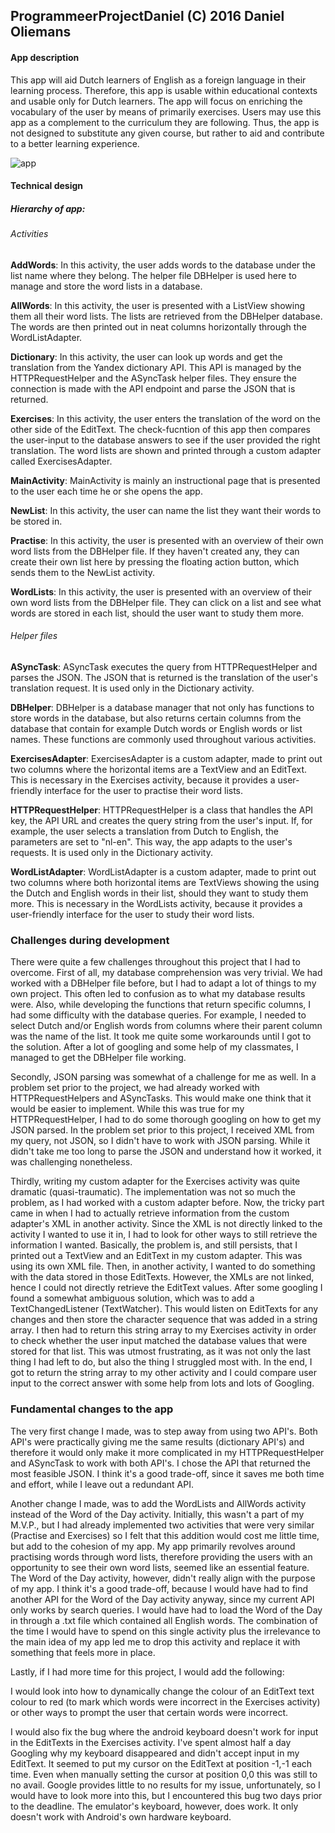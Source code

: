 ## ProgrammeerProjectDaniel (C) 2016 Daniel Oliemans

#### App description

This app will aid Dutch learners of English as a foreign language in their learning process. Therefore, this app is usable within
educational contexts and usable only for Dutch learners. The app will focus on enriching the vocabulary of the user by means of primarily
exercises. Users may use this app as a complement to the curriculum they are following. Thus, the app is not designed to substitute any
given course, but rather to aid and contribute to a better learning experience. 

![app](https://cloud.githubusercontent.com/assets/18482747/16304751/1396f1dc-3957-11e6-9d6d-78a79608f83c.png)

#### Technical design

##### Hierarchy of app:

###### Activities

**AddWords**: In this activity, the user adds words to the database under the list name where they belong. The helper file DBHelper is used here to manage and store the word lists in a database.

**AllWords**: In this activity, the user is presented with a ListView showing them all their word lists. The lists are retrieved from the DBHelper database. The words are then printed out in neat columns horizontally through the WordListAdapter.

**Dictionary**: In this activity, the user can look up words and get the translation from the Yandex dictionary API. This API is managed by the HTTPRequestHelper and the ASyncTask helper files. They ensure the connection is made with the API endpoint and parse the JSON that is returned.

**Exercises**: In this activity, the user enters the translation of the word on the other side of the EditText. The check-fucntion of this app then compares the user-input to the database answers to see if the user provided the right translation. The word lists are shown and printed through a custom adapter called ExercisesAdapter.

**MainActivity**: MainActivity is mainly an instructional page that is presented to the user each time he or she opens the app.

**NewList**: In this activity, the user can name the list they want their words to be stored in.

**Practise**: In this activity, the user is presented with an overview of their own word lists from the DBHelper file. If they haven't created any, they can create their own list here by pressing the floating action button, which sends them to the NewList activity. 

**WordLists**: In this activity, the user is presented with an overview of their own word lists from the DBHelper file. They can click on a list and see what words are stored in each list, should the user want to study them more.

###### Helper files

**ASyncTask**: ASyncTask executes the query from HTTPRequestHelper and parses the JSON. The JSON that is returned is the translation of the user's translation request. It is used only in the Dictionary activity.

**DBHelper**: DBHelper is a database manager that not only has functions to store words in the database, but also returns certain columns from the database that contain for example Dutch words or English words or list names. These functions are commonly used throughout various activities.

**ExercisesAdapter**: ExercisesAdapter is a custom adapter, made to print out two columns where the horizontal items are a TextView and an EditText. This is necessary in the Exercises activity, because it provides a user-friendly interface for the user to practise their word lists.

**HTTPRequestHelper**: HTTPRequestHelper is a class that handles the API key, the API URL and creates the query string from the user's input. If, for example, the user selects a translation from Dutch to English, the parameters are set to "nl-en". This way, the app adapts to the user's requests. It is used only in the Dictionary activity.

**WordListAdapter**: WordListAdapter is a custom adapter, made to print out two columns where both horizontal items are TextViews showing the using the Dutch and English words in their list, should they want to study them more. This is necessary in the WordLists activity, because it provides a user-friendly interface for the user to study their word lists.

### Challenges during development

There were quite a few challenges throughout this project that I had to overcome. First of all, my database comprehension was very trivial. We had worked with a DBHelper file before, but I had to adapt a lot of things to my own project. This often led to confusion as to what my database results were. Also, while developing the functions that return specific columns, I had some difficulty with the database queries. For example, I needed to select Dutch and/or English words from columns where their parent column was the name of the list. It took me quite some workarounds until I got to the solution. After a lot of googling and some help of my classmates, I managed to get the DBHelper file working. 

Secondly, JSON parsing was somewhat of a challenge for me as well. In a problem set prior to the project, we had already worked with HTTPRequestHelpers and ASyncTasks. This would make one think that it would be easier to implement. While this was true for my HTTPRequestHelper, I had to do some thorough googling on how to get my JSON parsed. In the problem set prior to this project, I received XML from my query, not JSON, so I didn't have to work with JSON parsing. While it didn't take me too long to parse the JSON and understand how it worked, it was challenging nonetheless.

Thirdly, writing my custom adapter for the Exercises activity was quite dramatic (quasi-traumatic). The implementation was not so much the problem, as I had worked with a custom adapter before. Now, the tricky part came in when I had to actually retrieve information from the custom adapter's XML in another activity. Since the XML is not directly linked to the activity I wanted to use it in, I had to look for other ways to still retrieve the information I wanted. Basically, the problem is, and still persists, that I printed out a TextView and an EditText in my custom adapter. This was using its own XML file. Then, in another activity, I wanted to do something with the data stored in those EditTexts. However, the XMLs are not linked, hence I could not directly retrieve the EditText values. After some googling I found a somewhat ambiguous solution, which was to add a TextChangedListener (TextWatcher). This would listen on EditTexts for any changes and then store the character sequence that was added in a string array. I then had to return this string array to my Exercises activity in order to check whether the user input matched the database values that were stored for that list. This was utmost frustrating, as it was not only the last thing I had left to do, but also the thing I struggled most with. In the end, I got to return the string array to my other activity and I could compare user input to the correct answer with some help from lots and lots of Googling.

### Fundamental changes to the app

The very first change I made, was to step away from using two API's. Both API's were practically giving me the same results (dictionary API's) and therefore it would only make it more complicated in my HTTPRequestHelper and ASyncTask to work with both API's. I chose the API that returned the most feasible JSON. I think it's a good trade-off, since it saves me both time and effort, while I leave out a redundant API.

Another change I made, was to add the WordLists and AllWords activity instead of the Word of the Day activity. Initially, this wasn't a part of my M.V.P., but I had already implemented two activities that were very similar (Practise and Exercises) so I felt that this addition would cost me little time, but add to the cohesion of my app. My app primarily revolves around practising words through word lists, therefore providing the users with an opportunity to see their own word lists, seemed like an essential feature. The Word of the Day activity, however, didn't really align with the purpose of my app. I think it's a good trade-off, because I would have had to find another API for the Word of the Day activity anyway, since my current API only works by search queries. I would have had to load the Word of the Day in through a .txt file which contained all English words. The combination of the time I would have to spend on this single activity plus the irrelevance to the main idea of my app led me to drop this activity and replace it with something that feels more in place.

Lastly, if I had more time for this project, I would add the following:

I would look into how to dynamically change the colour of an EditText text colour to red (to mark which words were incorrect in the Exercises activity) or other ways to prompt the user that certain words were incorrect.

I would also fix the bug where the android keyboard doesn't work for input in the EditTexts in the Exercises activity. I've spent almost half a day Googling why my keyboard disappeared and didn't accept input in my EditText. It seemed to put my cursor on the EditText at position -1,-1 each time. Even when manually setting the cursor at position 0,0 this was still to no avail. Google provides little to no results for my issue, unfortunately, so I would have to look more into this, but I encountered this bug two days prior to the deadline. The emulator's keyboard, however, does work. It only doesn't work with Android's own hardware keyboard. 
